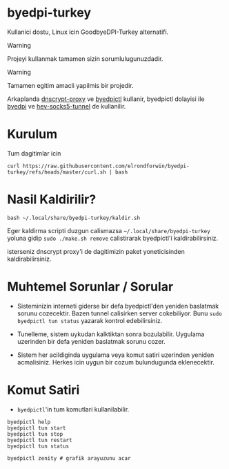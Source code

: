 # byedpi-turkey

Kullanici dostu, Linux icin GoodbyeDPI-Turkey alternatifi.

> [!WARNING]
> Projeyi kullanmak tamamen sizin sorumlulugunuzdadir.

> [!WARNING]
> Tamamen egitim amacli yapilmis bir projedir.

Arkaplanda [dnscrypt-proxy](https://github.com/DNSCrypt/dnscrypt-proxy) ve [byedpictl](https://github.com/maximilionus/byedpictl) kullanir, byedpictl dolayisi ile [byedpi](https://github.com/hufrea/byedpi) ve [hev-socks5-tunnel](https://github.com/heiher/hev-socks5-tunnel) de kullanilir.

# Kurulum

Tum dagitimlar icin
```
curl https://raw.githubusercontent.com/elrondforwin/byedpi-turkey/refs/heads/master/curl.sh | bash
```

# Nasil Kaldirilir?
```
bash ~/.local/share/byedpi-turkey/kaldir.sh
```
Eger kaldirma scripti duzgun calismazsa ``~/.local/share/byedpi-turkey`` yoluna gidip ``sudo ./make.sh remove`` calistirarak byedpictl'i kaldirabilirsiniz.

isterseniz dnscrypt proxy'i de dagitimizin paket yoneticisinden kaldirabilirsiniz.

# Muhtemel Sorunlar / Sorular

- Sisteminizin interneti giderse bir defa byedpictl'den yeniden baslatmak sorunu cozecektir. Bazen tunnel calisirken server cokebiliyor. Bunu ``sudo byedpictl tun status`` yazarak kontrol edebilirsiniz.

- Tunelleme, sistem uykudan kalktiktan sonra bozulabilir. Uygulama uzerinden bir defa yeniden baslatmak sorunu cozer.

- Sistem her acildiginda uygulama veya komut satiri uzerinden yeniden acmalisiniz. Herkes icin uygun bir cozum bulundugunda eklenecektir.

# Komut Satiri

- ``byedpictl``'in tum komutlari kullanilabilir.
```
byedpictl help
byedpictl tun start
byedpictl tun stop
byedpictl tun restart
byedpictl tun status

byedpictl zenity # grafik arayuzunu acar
```
